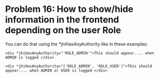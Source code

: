 # Problem 16: How to show/hide information in the frontend depending on the user Role

You can do that using the *jhiHasAnyAuthority like in these examples:

	<div *jhiHasAnyAuthority="'ROLE_ADMIN'">This should appear.... when ADMIN is logged </div>
	
	<div *jhiHasAnyAuthority="['ROLE_ADMIN', 'ROLE_USER']">This should appear.... when ADMIN or USER is logged </div>
	

